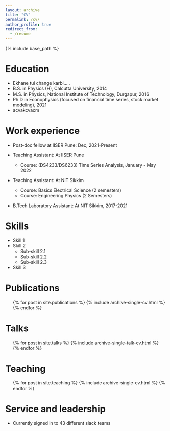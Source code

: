```yaml
---
layout: archive
title: "CV"
permalink: /cv/
author_profile: true
redirect_from:
  - /resume
---
```


{% include base_path %}

Education
======
* Ekhane tui change karbi.....
* B.S. in Physics (H), Calcutta University, 2014
* M.S. in Physics, National Institute of Technology, Durgapur, 2016
* Ph.D in Econophysics (focused on financial time series, stock market modeling), 2021
* acvakcvacm 

Work experience
======
* Post-doc fellow at IISER Pune: Dec, 2021-Present
 
* Teaching Assistant: At IISER Pune
  * Course: (DS4233/DS6233) Time Series Analysis, January - May 2022
* Teaching Assistant: At NIT Sikkim
  *  Course: Basics Electrical Science (2 semesters)
  *  Course: Engineering Physics (2 Semesters)
* B.Tech Laboratory Assistant: At NIT Sikkim, 2017-2021
  
Skills
======
* Skill 1
* Skill 2
  * Sub-skill 2.1
  * Sub-skill 2.2
  * Sub-skill 2.3
* Skill 3

Publications
======
  <ul>{% for post in site.publications %}
    {% include archive-single-cv.html %}
  {% endfor %}</ul>
  
Talks
======
  <ul>{% for post in site.talks %}
    {% include archive-single-talk-cv.html %}
  {% endfor %}</ul>
  
Teaching
======
  <ul>{% for post in site.teaching %}
    {% include archive-single-cv.html %}
  {% endfor %}</ul>
  
Service and leadership
======
* Currently signed in to 43 different slack teams

